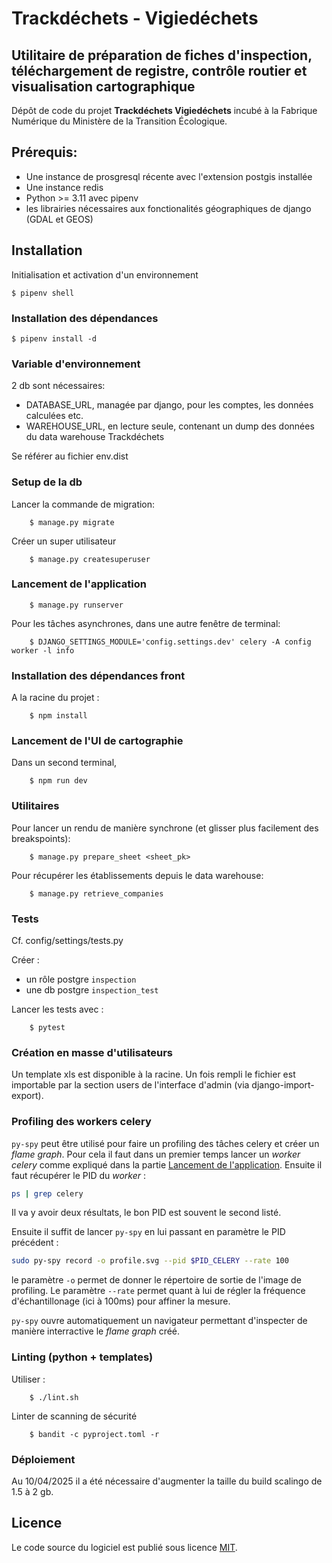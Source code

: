 # Trackdéchets - Vigiedéchets

## Utilitaire de préparation de fiches d'inspection, téléchargement de registre, contrôle routier et visualisation cartographique

Dépôt de code du projet **Trackdéchets Vigiedéchets** incubé à la Fabrique Numérique du Ministère de la
Transition Écologique.

## Prérequis:

- Une instance de prosgresql récente avec l'extension postgis installée
- Une instance redis
- Python >= 3.11 avec pipenv
- les librairies nécessaires aux fonctionalités géographiques de django (GDAL et GEOS)

## Installation

Initialisation et activation d'un environnement

```
$ pipenv shell
```

### Installation des dépendances

```
$ pipenv install -d
```

### Variable d'environnement

2 db sont nécessaires:

- DATABASE_URL, managée par django, pour les comptes, les données calculées etc.
- WAREHOUSE_URL, en lecture seule, contenant un dump des données du data warehouse Trackdéchets

Se référer au fichier env.dist

### Setup de la db

Lancer la commande de migration:

```
    $ manage.py migrate
```

Créer un super utilisateur

```
    $ manage.py createsuperuser
```

### Lancement de l'application

```
    $ manage.py runserver
```

Pour les tâches asynchrones, dans une autre fenêtre de terminal:

```
    $ DJANGO_SETTINGS_MODULE='config.settings.dev' celery -A config worker -l info
```

### Installation des dépendances front

A la racine du projet :

```
    $ npm install
```

### Lancement de l'UI de cartographie

Dans un second terminal,

```
    $ npm run dev
```

### Utilitaires

Pour lancer un rendu de manière synchrone (et glisser plus facilement des breakspoints):

```
    $ manage.py prepare_sheet <sheet_pk>
```

Pour récupérer les établissements depuis le data warehouse:

```
    $ manage.py retrieve_companies
```

### Tests

Cf. config/settings/tests.py

Créer :

- un rôle postgre `inspection`
- une db postgre `inspection_test`

Lancer les tests avec :

```
    $ pytest
```

### Création en masse d'utilisateurs

Un template xls est disponible à la racine.
Un fois rempli le fichier est importable par la section users de l'interface d'admin (via django-import-export).

### Profiling des workers celery

`py-spy` peut être utilisé pour faire un profiling des tâches celery et créer un _flame graph_. Pour cela il faut dans un premier temps lancer un _worker celery_ comme expliqué dans la partie [Lancement de l'application](#lancement-de-lapplication).
Ensuite il faut récupérer le PID du _worker_ :

```sh
ps | grep celery
```

Il va y avoir deux résultats, le bon PID est souvent le second listé.

Ensuite il suffit de lancer `py-spy` en lui passant en paramètre le PID précédent :

```bash
sudo py-spy record -o profile.svg --pid $PID_CELERY --rate 100
```

le paramètre `-o` permet de donner le répertoire de sortie de l'image de profiling. Le paramètre `--rate` permet quant à lui de régler la fréquence d'échantillonage (ici à 100ms) pour affiner la mesure.

`py-spy` ouvre automatiquement un navigateur permettant d'inspecter de manière interractive le _flame graph_ créé.

### Linting (python + templates)

Utiliser :

```
    $ ./lint.sh
```

Linter de scanning de sécurité

```
    $ bandit -c pyproject.toml -r
```

### Déploiement

Au 10/04/2025 il a été nécessaire d'augmenter la taille du build scalingo de 1.5 à 2 gb.

## Licence

Le code source du logiciel est publié sous licence [MIT](https://fr.wikipedia.org/wiki/Licence_MIT).
